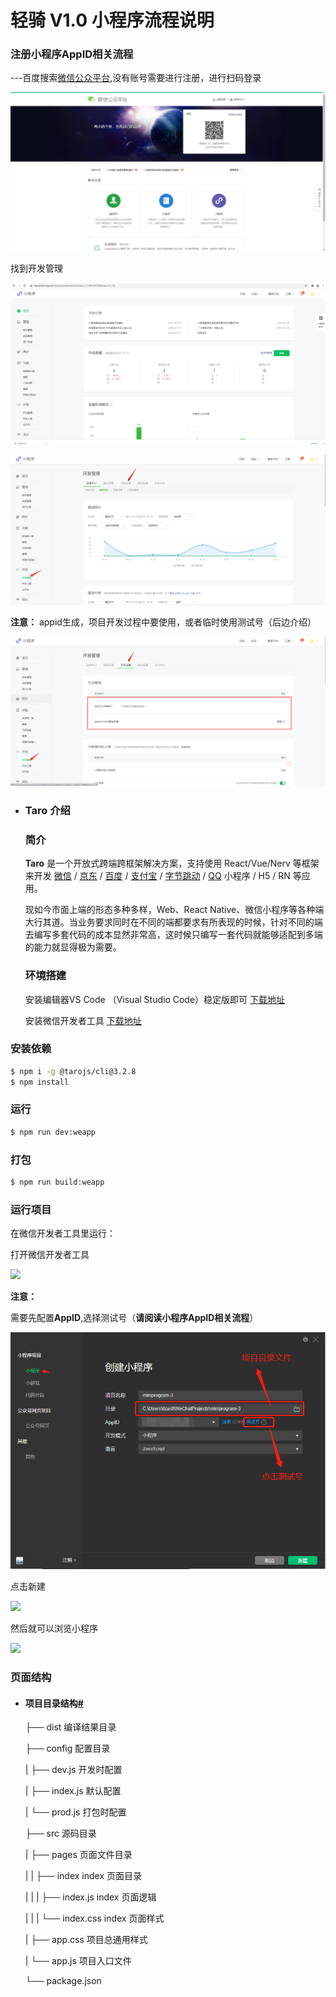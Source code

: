 # 轻骑 V1.0 小程序流程说明

### 注册小程序AppID相关流程

---百度搜索[微信公众平台](https://mp.weixin.qq.com/),没有账号需要进行注册，进行扫码登录

![](./src/assets/images/账号.png)

找到开发管理

![image-20210702180446145](./src/assets/images/image-20210702180446145.png)

![image-20210702180828778](./src/assets/images/image-20210702180828778.png)

**注意：** appid生成，项目开发过程中要使用，或者临时使用测试号（后边介绍）

![image-20210702181039181](./src/assets/images/image-20210702181039181.png)

- ### Taro 介绍

  ### 简介

  **Taro** 是一个开放式跨端跨框架解决方案，支持使用 React/Vue/Nerv 等框架来开发 [微信](https://mp.weixin.qq.com/) / [京东](https://mp.jd.com/?entrance=taro) / [百度](https://smartprogram.baidu.com/) / [支付宝](https://mini.open.alipay.com/) / [字节跳动](https://developer.toutiao.com/) / [QQ](https://q.qq.com/) 小程序 / H5 / RN 等应用。

  现如今市面上端的形态多种多样，Web、React Native、微信小程序等各种端大行其道。当业务要求同时在不同的端都要求有所表现的时候，针对不同的端去编写多套代码的成本显然非常高，这时候只编写一套代码就能够适配到多端的能力就显得极为需要。
  
  ### **环境搭建**
  
  安装编辑器VS Code （Visual Studio Code）稳定版即可 [下载地址](https://code.visualstudio.com/download)
  
  安装微信开发者工具  [下载地址](https://developers.weixin.qq.com/miniprogram/dev/devtools/download.html)
  
  

### 安装依赖

```bash
$ npm i -g @tarojs/cli@3.2.8
$ npm install
```

### 运行

```bash
$ npm run dev:weapp
```

### 打包

```bash
$ npm run build:weapp
```

### 运行项目

在微信开发者工具里运行：

打开微信开发者工具

![](/src/assets/images/image-20210706094433040.png)

**注意：**

需要先配置**AppID**,选择测试号（**请阅读小程序AppID相关流程**）

![](src/assets/images/image-20210706095259868.png)

点击新建

![](/src/assets/images/image-20210706101328104.png)

然后就可以浏览小程序

![](/src/assets/images/image-20210706100248124.png)




### 页面结构

- #### 项目目录结构[#](http://taro-docs.jd.com/taro/docs/tutorial#项目目录结构)

  ├── dist                   编译结果目录

  ├── config                 配置目录

  |   ├── dev.js             开发时配置

  |   ├── index.js           默认配置

  |   └── prod.js            打包时配置

  ├── src                    源码目录

  |   ├── pages              页面文件目录

  |   |   ├── index          index 页面目录

  |   |   |   ├── index.js   index 页面逻辑

  |   |   |   └── index.css  index 页面样式

  |   ├── app.css            项目总通用样式

  |   └── app.js             项目入口文件

  └── package.json